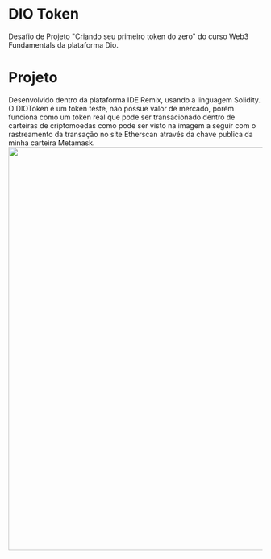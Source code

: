 # DIO Token
Desafio de Projeto "Criando seu primeiro token do zero" do curso Web3 Fundamentals da plataforma Dio.

<h1>Projeto</h1>
Desenvolvido dentro da plataforma IDE Remix, usando a linguagem Solidity.
O DIOToken é um token teste, não possue valor de mercado, porém funciona como um token real que pode ser transacionado dentro de carteiras de criptomoedas
como pode ser visto na imagem a seguir com o rastreamento da transação no site Etherscan através da chave publica da minha carteira Metamask. 

<section align="center">
  <img heigth="1080" width="800" src="https://github.com/cyber-konan/smartcontract/assets/136995985/0e198d29-b391-414e-8689-4026fb98a220">
</section>

